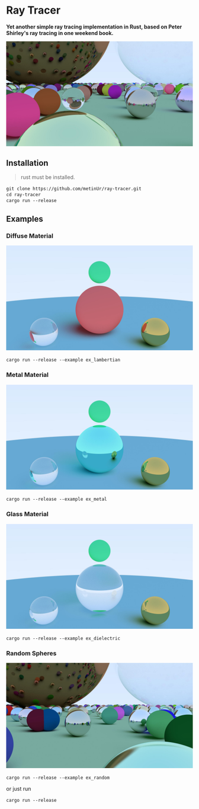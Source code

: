 # Ray Tracer

**Yet another simple ray tracing implementation in Rust, based on Peter Shirley's ray tracing in one weekend book.**

![img](./output.jpg)

## Installation
> rust must be installed.
```
git clone https://github.com/metinUr/ray-tracer.git
cd ray-tracer
cargo run --release
```

## Examples
### Diffuse Material

![img](./examples/ex_lambertian.jpg)
```
cargo run --release --example ex_lambertian
```

### Metal Material

![img](./examples/ex_metal.jpg)
```
cargo run --release --example ex_metal
```

### Glass Material

![img](./examples/ex_dielectric.jpg)
```
cargo run --release --example ex_dielectric
```

### Random Spheres

![img](./examples/ex_random.jpg)
```
cargo run --release --example ex_random
```
or just run
```
cargo run --release
```
